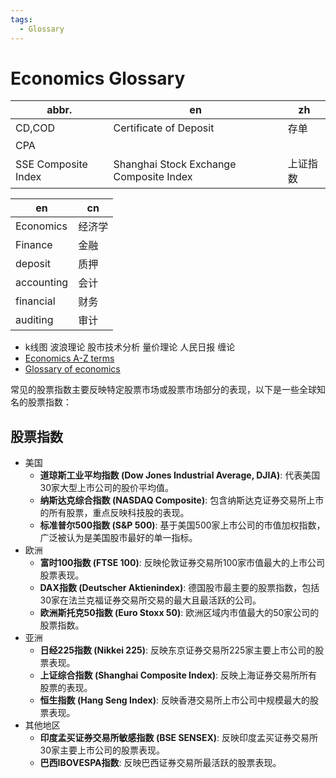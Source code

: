 ```yaml
---
tags:
  - Glossary
---
```


# Economics Glossary

| abbr.               | en                                      | zh       |
| ------------------- | --------------------------------------- | -------- |
| CD,COD              | Certificate of Deposit                  | 存单     |
| CPA                 |
| SSE Composite Index | Shanghai Stock Exchange Composite Index | 上证指数 |

| en         | cn     |
| ---------- | ------ |
| Economics  | 经济学 |
| Finance    | 金融   |
| deposit    | 质押   |
| accounting | 会计   |
| financial  | 财务   |
| auditing   | 审计   |

- k线图 波浪理论 股市技术分析 量价理论 人民日报 缠论
- [Economics A-Z terms](https://www.economist.com/economics-a-to-z)
- [Glossary of economics](https://en.wikipedia.org/wiki/Glossary_of_economics)

常见的股票指数主要反映特定股票市场或股票市场部分的表现，以下是一些全球知名的股票指数：

## 股票指数

- 美国
  - **道琼斯工业平均指数 (Dow Jones Industrial Average, DJIA)**: 代表美国30家大型上市公司的股价平均值。
  - **纳斯达克综合指数 (NASDAQ Composite)**: 包含纳斯达克证券交易所上市的所有股票，重点反映科技股的表现。
  - **标准普尔500指数 (S&P 500)**: 基于美国500家上市公司的市值加权指数，广泛被认为是美国股市最好的单一指标。
- 欧洲
  - **富时100指数 (FTSE 100)**: 反映伦敦证券交易所100家市值最大的上市公司股票表现。
  - **DAX指数 (Deutscher Aktienindex)**: 德国股市最主要的股票指数，包括30家在法兰克福证券交易所交易的最大且最活跃的公司。
  - **欧洲斯托克50指数 (Euro Stoxx 50)**: 欧洲区域内市值最大的50家公司的股票指数。
- 亚洲
  - **日经225指数 (Nikkei 225)**: 反映东京证券交易所225家主要上市公司的股票表现。
  - **上证综合指数 (Shanghai Composite Index)**: 反映上海证券交易所所有股票的表现。
  - **恒生指数 (Hang Seng Index)**: 反映香港交易所上市公司中规模最大的股票表现。
- 其他地区
  - **印度孟买证券交易所敏感指数 (BSE SENSEX)**: 反映印度孟买证券交易所30家主要上市公司的股票表现。
  - **巴西IBOVESPA指数**: 反映巴西证券交易所最活跃的股票表现。
